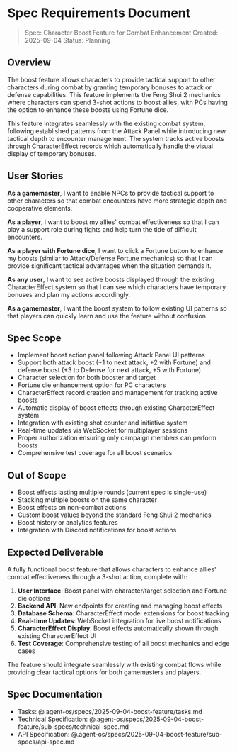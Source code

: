 # Spec Requirements Document

> Spec: Character Boost Feature for Combat Enhancement
> Created: 2025-09-04
> Status: Planning

## Overview

The boost feature allows characters to provide tactical support to other characters during combat by granting temporary bonuses to attack or defense capabilities. This feature implements the Feng Shui 2 mechanics where characters can spend 3-shot actions to boost allies, with PCs having the option to enhance these boosts using Fortune dice.

This feature integrates seamlessly with the existing combat system, following established patterns from the Attack Panel while introducing new tactical depth to encounter management. The system tracks active boosts through CharacterEffect records which automatically handle the visual display of temporary bonuses.

## User Stories

**As a gamemaster**, I want to enable NPCs to provide tactical support to other characters so that combat encounters have more strategic depth and cooperative elements.

**As a player**, I want to boost my allies' combat effectiveness so that I can play a support role during fights and help turn the tide of difficult encounters.

**As a player with Fortune dice**, I want to click a Fortune button to enhance my boosts (similar to Attack/Defense Fortune mechanics) so that I can provide significant tactical advantages when the situation demands it.

**As any user**, I want to see active boosts displayed through the existing CharacterEffect system so that I can see which characters have temporary bonuses and plan my actions accordingly.

**As a gamemaster**, I want the boost system to follow existing UI patterns so that players can quickly learn and use the feature without confusion.

## Spec Scope

- Implement boost action panel following Attack Panel UI patterns
- Support both attack boost (+1 to next attack, +2 with Fortune) and defense boost (+3 to Defense for next attack, +5 with Fortune)
- Character selection for both booster and target
- Fortune die enhancement option for PC characters
- CharacterEffect record creation and management for tracking active boosts
- Automatic display of boost effects through existing CharacterEffect system
- Integration with existing shot counter and initiative system
- Real-time updates via WebSocket for multiplayer sessions
- Proper authorization ensuring only campaign members can perform boosts
- Comprehensive test coverage for all boost scenarios

## Out of Scope

- Boost effects lasting multiple rounds (current spec is single-use)
- Stacking multiple boosts on the same character
- Boost effects on non-combat actions
- Custom boost values beyond the standard Feng Shui 2 mechanics
- Boost history or analytics features
- Integration with Discord notifications for boost actions

## Expected Deliverable

A fully functional boost feature that allows characters to enhance allies' combat effectiveness through a 3-shot action, complete with:

1. **User Interface**: Boost panel with character/target selection and Fortune die options
2. **Backend API**: New endpoints for creating and managing boost effects
3. **Database Schema**: CharacterEffect model extensions for boost tracking
4. **Real-time Updates**: WebSocket integration for live boost notifications
5. **CharacterEffect Display**: Boost effects automatically shown through existing CharacterEffect UI
6. **Test Coverage**: Comprehensive testing of all boost mechanics and edge cases

The feature should integrate seamlessly with existing combat flows while providing clear tactical options for both gamemasters and players.

## Spec Documentation

- Tasks: @.agent-os/specs/2025-09-04-boost-feature/tasks.md
- Technical Specification: @.agent-os/specs/2025-09-04-boost-feature/sub-specs/technical-spec.md
- API Specification: @.agent-os/specs/2025-09-04-boost-feature/sub-specs/api-spec.md